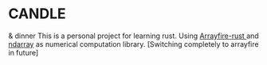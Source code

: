# CANDLE
& dinner
This is a personal project for learning rust. Using <a href="https://github.com/arrayfire/arrayfire-rust"> Arrayfire-rust </a> and <a href="https://github.com/rust-ndarray/ndarray">ndarray</a> as numerical computation library. [Switching completely to arrayfire in future]
